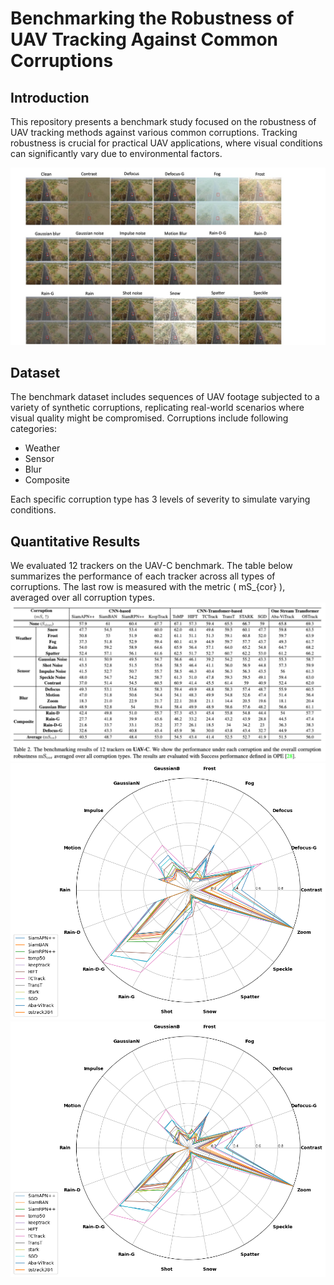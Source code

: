 # Benchmarking the Robustness of UAV Tracking Against Common Corruptions

## Introduction
This repository presents a benchmark study focused on the robustness of UAV tracking methods against various common corruptions. Tracking robustness is crucial for practical UAV applications, where visual conditions can significantly vary due to environmental factors.

![Corruption Types](CorruptionVisual.jpg)

## Dataset
The benchmark dataset includes sequences of UAV footage subjected to a variety of synthetic corruptions, replicating real-world scenarios where visual quality might be compromised. Corruptions include following categories:
- Weather
- Sensor
- Blur
- Composite

Each specific corruption type has 3 levels of severity to simulate varying conditions.


## Quantitative Results
We evaluated 12 trackers on the UAV-C benchmark. The table below summarizes the performance of each tracker across all types of corruptions. The last row is measured with the metric \( mS_{cor} \), averaged over all corruption types.
![Corruption Types](Performances.png)
![Success](radar_success.png)
![Precision](radar_precision.png)
